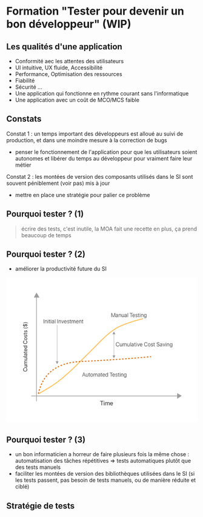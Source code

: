 # Formation "Tester pour devenir un bon développeur" (WIP)

## Les qualités d'une application

- Conformité aec les attentes des utilisateurs
- UI intuitive, UX fluide, Accessibilité
- Performance, Optimisation des ressources
- Fiabilité
- Sécurité
  ...
- Une application qui fonctionne en rythme courant sans l'informatique
- Une application avec un coût de MCO/MCS faible

## Constats

Constat 1 : un temps important des développeurs est alloué au suivi de production, et dans une moindre mesure à la correction de bugs

- penser le fonctionnement de l'application pour que les utilisateurs soient autonomes et libérer du temps au développeur pour vraiment faire leur métier

Constat 2 : les montées de version des composants utilisés dans le SI sont souvent péniblement (voir pas) mis à jour

- mettre en place une stratégie pour palier ce problème

## Pourquoi tester ? (1)

> écrire des tests, c'est inutile, la MOA fait une recette
> en plus, ça prend beaucoup de temps

## Pourquoi tester ? (2)

- améliorer la productivité future du SI

![image coût de la maintenance](./cout_maintenance.png)

## Pourquoi tester ? (3)

- un bon informaticien a horreur de faire plusieurs fois la même chose : automatisation des tâches répétitives => tests automatiques plutôt que des tests manuels
- faciliter les montées de version des bibliothèques utilisées dans le SI (si les tests passent, pas besoin de tests manuels, ou de manière réduite et ciblé)

## Stratégie de tests
